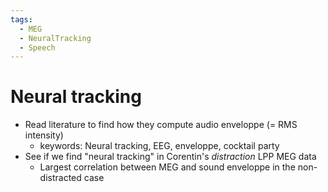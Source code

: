 ```yaml
---
tags:
  - MEG
  - NeuralTracking
  - Speech
---
```


# Neural tracking
- Read literature to find how they compute audio enveloppe (= RMS intensity)
	- keywords: Neural tracking, EEG, enveloppe, cocktail party
- See if we find "neural tracking" in Corentin's *distraction* LPP MEG data
	- Largest correlation between MEG and sound enveloppe in the non-distracted case